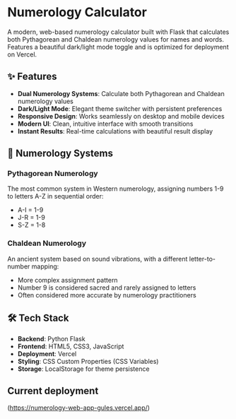 # Numerology Calculator

A modern, web-based numerology calculator built with Flask that calculates both Pythagorean and Chaldean numerology values for names and words. Features a beautiful dark/light mode toggle and is optimized for deployment on Vercel.

## ✨ Features

- **Dual Numerology Systems**: Calculate both Pythagorean and Chaldean numerology values
- **Dark/Light Mode**: Elegant theme switcher with persistent preferences
- **Responsive Design**: Works seamlessly on desktop and mobile devices
- **Modern UI**: Clean, intuitive interface with smooth transitions
- **Instant Results**: Real-time calculations with beautiful result display

## 🔢 Numerology Systems

### Pythagorean Numerology
The most common system in Western numerology, assigning numbers 1-9 to letters A-Z in sequential order:
- A-I = 1-9
- J-R = 1-9 
- S-Z = 1-8

### Chaldean Numerology
An ancient system based on sound vibrations, with a different letter-to-number mapping:
- More complex assignment pattern
- Number 9 is considered sacred and rarely assigned to letters
- Often considered more accurate by numerology practitioners

## 🛠️ Tech Stack

- **Backend**: Python Flask
- **Frontend**: HTML5, CSS3, JavaScript
- **Deployment**: Vercel
- **Styling**: CSS Custom Properties (CSS Variables)
- **Storage**: LocalStorage for theme persistence

## Current deployment
(https://numerology-web-app-gules.vercel.app/)
